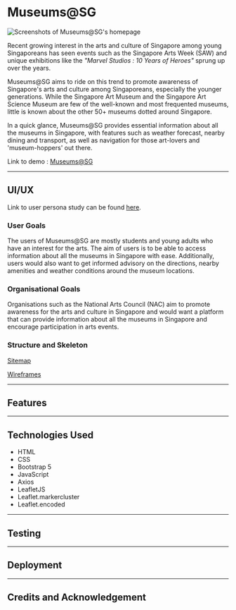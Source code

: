 # **Museums@SG**

![Screenshots of Museums@SG's homepage](image.jpg)

Recent growing interest in the arts and culture of Singapore among young Singaporeans has seen events such as the Singapore Arts Week (SAW) and unique exhibitions like the *"Marvel Studios : 10 Years of Heroes"* sprung up over the years. 

Museums@SG aims to ride on this trend to promote awareness of Singapore's arts and culture among Singaporeans, especially the younger generations. While the Singapore Art Museum and the Singapore Art Science Museum are few of the well-known and most frequented museums, little is known about the other 50+ museums dotted around Singapore.

 In a quick glance, Museums@SG provides essential information about all the museums in Singapore, with features such as weather forecast, nearby dining and transport, as well as navigation for those art-lovers and 'museum-hoppers' out there.


Link to demo : [Museums@SG](https://sg-museums.netlify.app/)

---

## UI/UX

Link to user persona study can be found [here](https://miro.com/app/board/uXjVOvARG74=/?share_link_id=463975420245).

### User Goals

The users of Museums@SG are mostly students and young adults who have an interest for the arts. The aim of users is to be able to access information about all the museums in Singapore with ease. Additionally, users would also want to get informed advisory on the directions, nearby amenities and weather conditions around the museum locations. 


### Organisational Goals

Organisations such as the National Arts Council (NAC) aim to promote awareness for the arts and culture in Singapore and would want a platform that can provide information about all the museums in Singapore and encourage participation in arts events. 


### Structure and Skeleton

[Sitemap](https://miro.com/app/board/uXjVOvH0src=/?share_link_id=918144273258)

[Wireframes](assets/wireframes/wireframes.pdf)

---

## Features

---

## Technologies Used

- HTML
- CSS
- Bootstrap 5
- JavaScript
- Axios
- LeafletJS
- Leaflet.markercluster
- Leaflet.encoded

---

## Testing

---

## Deployment

---

## Credits and Acknowledgement